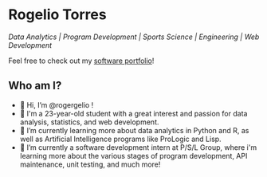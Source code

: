 # Rogelio Torres 

*Data Analytics | Program Development | Sports Science | Engineering | Web Development*

Feel free to check out my [software portfolio](https://rogelio-torres-portfolio.vercel.app/)!

## Who am I?
- 👋 Hi, I’m @rogergelio !
- 👀 I'm a 23-year-old student with a great interest and passion for data analysis, statistics, and web development. 
- 🌱 I’m currently learning more about data analytics in Python and R, as well as Artificial Intelligence programs like ProLogic and Lisp.
- 💞️ I’m currently a software development intern at P/S/L Group, where i'm learning more about the various stages of program development, API maintenance, unit testing, and much more! 

<!---
rogergelio/rogergelio is a ✨ special ✨ repository because its `README.md` (this file) appears on your GitHub profile.
You can click the Preview link to take a look at your changes.
--->
